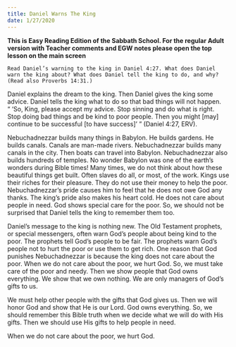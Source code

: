 ```yaml
---
title: Daniel Warns The King
date: 1/27/2020
---
```


 **This is Easy Reading Edition of the Sabbath School. For the regular Adult version with Teacher comments and EGW notes please open the top lesson on the main screen** 

`Read Daniel’s warning to the king in Daniel 4:27. What does Daniel warn the king about? What does Daniel tell the king to do, and why? (Read also Proverbs 14:31.)`

Daniel explains the dream to the king. Then Daniel gives the king some advice. Daniel tells the king what to do so that bad things will not happen. “ ‘So, King, please accept my advice. Stop sinning and do what is right. Stop doing bad things and be kind to poor people. Then you might [may] continue to be successful [to have success]’ ” (Daniel 4:27, ERV).

Nebuchadnezzar builds many things in Babylon. He builds gardens. He builds canals. Canals are man-made rivers. Nebuchadnezzar builds many canals in the city. Then boats can travel into Babylon. Nebuchadnezzar also builds hundreds of temples. No wonder Babylon was one of the earth’s wonders during Bible times! Many times, we do not think about how these beautiful things get built. Often slaves do all, or most, of the work. Kings use their riches for their pleasure. They do not use their money to help the poor. Nebuchadnezzar’s pride causes him to feel that he does not owe God any thanks. The king’s pride also makes his heart cold. He does not care about people in need. God shows special care for the poor. So, we should not be surprised that Daniel tells the king to remember them too.

Daniel’s message to the king is nothing new. The Old Testament prophets, or special messengers, often warn God’s people about being kind to the poor. The prophets tell God’s people to be fair. The prophets warn God’s people not to hurt the poor or use them to get rich. One reason that God punishes Nebuchadnezzar is because the king does not care about the poor. When we do not care about the poor, we hurt God. So, we must take care of the poor and needy. Then we show people that God owns everything. We show that we own nothing. We are only managers of God’s gifts to us.

We must help other people with the gifts that God gives us. Then we will honor God and show that He is our Lord. God owns everything. So, we should remember this Bible truth when we decide what we will do with His gifts. Then we should use His gifts to help people in need.

When we do not care about the poor, we hurt God.
